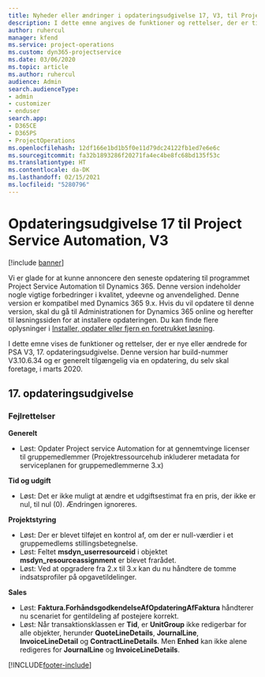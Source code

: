 ```yaml
---
title: Nyheder eller ændringer i opdateringsudgivelse 17, V3, til Project Service Automation
description: I dette emne angives de funktioner og rettelser, der er tilgængelige til Project Service Automation, opdateringsudgivelse 17, V3.
author: ruhercul
manager: kfend
ms.service: project-operations
ms.custom: dyn365-projectservice
ms.date: 03/06/2020
ms.topic: article
ms.author: ruhercul
audience: Admin
search.audienceType:
- admin
- customizer
- enduser
search.app:
- D365CE
- D365PS
- ProjectOperations
ms.openlocfilehash: 12df166e1bd1b5f0e11d79dc24122fb1ed7e6e6c
ms.sourcegitcommit: fa32b1893286f20271fa4ec4be8fc68bd135f53c
ms.translationtype: HT
ms.contentlocale: da-DK
ms.lasthandoff: 02/15/2021
ms.locfileid: "5280796"
---
```

# <a name="project-service-automation-update-release-17-v3"></a>Opdateringsudgivelse 17 til Project Service Automation, V3

[!include [banner](../includes/psa-now-project-operations.md)]

Vi er glade for at kunne annoncere den seneste opdatering til programmet Project Service Automation til Dynamics 365. Denne version indeholder nogle vigtige forbedringer i kvalitet, ydeevne og anvendelighed.  Denne version er kompatibel med Dynamics 365 9.x. Hvis du vil opdatere til denne version, skal du gå til Administrationen for Dynamics 365 online og herefter til løsningssiden for at installere opdateringen. Du kan finde flere oplysninger i [Installer, opdater eller fjern en foretrukket løsning](https://docs.microsoft.com/power-platform/admin/install-remove-preferred-solution).

I dette emne vises de funktioner og rettelser, der er nye eller ændrede for PSA V3, 17. opdateringsudgivelse. Denne version har build-nummer V3.10.6.34 og er generelt tilgængelig via en opdatering, du selv skal foretage, i marts 2020.


## <a name="update-release-17"></a>17. opdateringsudgivelse

### <a name="bug-fixes"></a>Fejlrettelser

**Generelt**

- Løst: Opdater Project service Automation for at gennemtvinge licenser til gruppemedlemmer (Projektressourcehub inkluderer metadata for serviceplanen for gruppemedlemmerne 3.x)
 
**Tid og udgift**

- Løst: Det er ikke muligt at ændre et udgiftsestimat fra en pris, der ikke er nul, til nul (0). Ændringen ignoreres.

**Projektstyring**

- Løst: Der er blevet tilføjet en kontrol af, om der er null-værdier i et gruppemedlems stillingsbetegnelse.
- Løst: Feltet **msdyn_userresourceid** i objektet **msdyn_resourceassignment** er blevet frarådet.
- Løst: Ved at opgradere fra 2.x til 3.x kan du nu håndtere de tomme indsatsprofiler på opgavetildelinger.

**Sales**

- Løst: **Faktura.ForhåndsgodkendelseAfOpdateringAfFaktura** håndterer nu scenariet for gentildeling af postejere korrekt.
- Løst: Når transaktionsklassen er **Tid**, er **UnitGroup** ikke redigerbar for alle objekter, herunder **QuoteLineDetails**, **JournalLine**, **InvoiceLineDetail** og **ContractLineDetails**. Men **Enhed** kan ikke alene redigeres for **JournalLine** og **InvoiceLineDetails**.




[!INCLUDE[footer-include](../includes/footer-banner.md)]